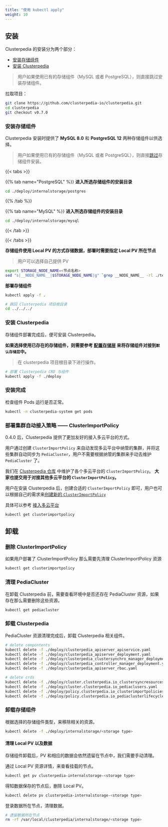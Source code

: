 ```yaml
---
title: "使用 kubectl apply"
weight: 10
---
```


## 安装

Clusterpedia 的安装分为两个部分：

* [安装存储组件](#安装存储组件)
* [安装 Clusterpedia](#安装-clusterpedia)

> 用户如果使用已有的存储组件（MySQL 或者 PostgreSQL），则直接跳过安装存储组件。

拉取项目：

```bash
git clone https://github.com/clusterpedia-io/clusterpedia.git
cd clusterpedia
git checkout v0.7.0
```

### 安装存储组件

Clusterpedia 安装时提供了 **MySQL 8.0** 和 **PostgreSQL 12** 两种存储组件以供选择。
> 用户如果使用已有的存储组件（MySQL 或者 PostgreSQL），则直接[跳过](#安装-clusterpedia)存储组件安装。

{{< tabs >}}

{{% tab name="PostgreSQL" %}}
**进入所选存储组件的安装目录**

```bash
cd ./deploy/internalstorage/postgres
```

{{% /tab %}}

{{% tab name="MySQL" %}}
**进入所选存储组件的安装目录**

```bash
cd ./deploy/internalstorage/mysql
```

{{< /tab >}}

{{< /tabs >}}

**存储组件使用 Local PV 的方式存储数据，部署时需要指定 Local PV 所在节点**

> 用户可以选择自己提供 PV

```bash
export STORAGE_NODE_NAME=<节点名称>
sed "s|__NODE_NAME__|$STORAGE_NODE_NAME|g" `grep __NODE_NAME__ -rl ./templates` > clusterpedia_internalstorage_pv.yaml
```

**部署存储组件**

```bash
kubectl apply -f .

# 跳回 Clusterpedia 项目根目录
cd ../../../
```

### 安装 Clusterpedia

存储组件部署完成后，便可安装 Clusterpedia。

**如果选择使用已存在的存储组件，则需要参考 [配置存储层](../configurate/configurate-internalstorage) 来将存储组件对接到`默认存储层`中。**

> 在 clusterpedia 项目根目录下进行操作。

```bash
# 部署 Clusterpedia CRD 与组件
kubectl apply -f ./deploy
```

### 安装完成

检查组件 Pods 运行是否正常。

```bash
kubectl -n clusterpedia-system get pods
```

### 部署集群自动接入策略 —— ClusterImportPolicy

0.4.0 后，Clusterpedia 提供了更加友好的接入多云平台的方式。

用户通过创建 `ClusterImportPolicy` 来自动发现多云平台中纳管的集群，并将这些集群自动同步为 `PediaCluster`，用户不需要根据纳管的集群来手动去维护 `PediaCluster` 了。

我们在 [Clusterpedia 仓库](https://github.com/clusterpedia-io/clusterpedia/tree/main/deploy/clusterimportpolicy) 中维护了各个多云平台的 `ClusterImportPolicy`。
**大家也提交用于对接其他多云平台的 `ClusterImportPolicy`。**

用户在安装 Clusterpedia 后，创建合适的 `ClusterImportPolicy` 即可，用户也可以根据自己的需求来[创建新的 `ClusterImportPolicy`](../../usage/interfacing-to-multi-cloud-platforms#新建-clusterimportpolicy)

具体可以参考 [接入多云平台](../../usage/interfacing-to-multi-cloud-platforms)
```bash
kubectl get clusterimportpolicy
```

## 卸载

### 删除 ClusterImportPolicy

如果用户部署了 ClusterImportPolicy 那么需要先清理 ClusterImportPolicy 资源

```bash
kubectl get clusterimportpolicy
```

### 清理 PediaCluster

在卸载 Clusterpedia 前，需要查看环境中是否还存在 PediaCluster 资源，如果存在那么需要删除这些资源。

```bash
kubectl get pediacluster
```

### 卸载 Clusterpedia

PediaCluster 资源清理完成后，卸载 Clusterpedia 相关组件。

```bash
# delete compontents
kubectl delete -f ./deploy/clusterpedia_apiserver_apiservice.yaml
kubectl delete -f ./deploy/clusterpedia_apiserver_deployment.yaml
kubectl delete -f ./deploy/clusterpedia_clustersynchro_manager_deployment.yaml
kubectl delete -f ./deploy/clusterpedia_controller_manager_deployment.yaml
kubectl delete -f ./deploy/clusterpedia_apiserver_rbac.yaml

# delete crds
kubectl delete -f ./deploy/cluster.clusterpedia.io_clustersyncresources.yaml
kubectl delete -f ./deploy/cluster.clusterpedia.io_pediaclusers.yaml
kubectl delete -f ./deploy/policy.clusterpedia.io_clusterimportpolicies.yaml
kubectl delete -f ./deploy/policy.clusterpedia.io_pediaclusterlifecycles.yaml
```

### 卸载存储组件

根据选择的存储组件类型，来移除相关的资源。

```bash
kubectl delete -f ./deploy/internalstorage/<storage type>
```

#### 清理 Local PV 以及数据

存储组件卸载后，PV 和相应的数据会依然遗留在节点中，我们需要手动清理。

通过 Local PV 资源详情，来查看挂载的节点。

```bash
kubectl get pv clusterpedia-internalstorage-<storage type>
```

得知数据保存的节点后，删除 Local PV。

```bash
kubectl delete pv clusterpedia-internalstorage-<storage type>
```

登录数据所在节点，清理数据。

```bash
# 遗留数据所在节点
rm -rf /var/local/clusterpedia/internalstorage/<storage type>
```
